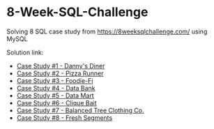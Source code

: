 # 8-Week-SQL-Challenge
Solving 8 SQL case study from https://8weeksqlchallenge.com/ using MySQL

Solution link:
- [Case Study #1 - Danny's Diner](Case%201%20Danny's%20Dinner/README.md)
- [Case Study #2 - Pizza Runner](Case%202%20Pizza%20Runner/README.md)
- [Case Study #3 - Foodie-Fi](Case%203%20Foodie-Fi/README.md)
- [Case Study #4 - Data Bank](Case%204%20Data%20Bank/README.md)
- [Case Study #5 - Data Mart](Case%205%20Data%20Mart/README.md)
- [Case Study #6 - Clique Bait](Case%206%20Clique%20Bait/README.md)
- [Case Study #7 - Balanced Tree Clothing Co.](Case%207%20Balanced%20Tree%20Clothing%20Co/README.md)
- [Case Study #8 - Fresh Segments](Case%208%20Fresh%20Segments/README.md)